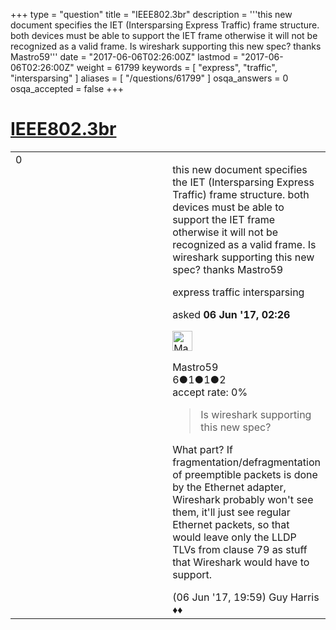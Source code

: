 +++
type = "question"
title = "IEEE802.3br"
description = '''this new document specifies the IET (Intersparsing Express Traffic) frame structure. both devices must be able to support the IET frame otherwise it will not be recognized as a valid frame. Is wireshark supporting this new spec? thanks Mastro59'''
date = "2017-06-06T02:26:00Z"
lastmod = "2017-06-06T02:26:00Z"
weight = 61799
keywords = [ "express", "traffic", "intersparsing" ]
aliases = [ "/questions/61799" ]
osqa_answers = 0
osqa_accepted = false
+++

<div class="headNormal">

# [IEEE802.3br](/questions/61799/ieee8023br)

</div>

<div id="main-body">

<div id="askform">

<table id="question-table" style="width:100%;"><colgroup><col style="width: 50%" /><col style="width: 50%" /></colgroup><tbody><tr class="odd"><td style="width: 30px; vertical-align: top"><div class="vote-buttons"><div id="post-61799-score" class="post-score" title="current number of votes">0</div><div id="favorite-count" class="favorite-count"></div></div></td><td><div id="item-right"><div class="question-body"><p>this new document specifies the IET (Intersparsing Express Traffic) frame structure. both devices must be able to support the IET frame otherwise it will not be recognized as a valid frame. Is wireshark supporting this new spec? thanks Mastro59</p></div><div id="question-tags" class="tags-container tags">express traffic intersparsing</div><div id="question-controls" class="post-controls"></div><div class="post-update-info-container"><div class="post-update-info post-update-info-user"><p>asked <strong>06 Jun '17, 02:26</strong></p><img src="https://secure.gravatar.com/avatar/33d5c1eb3707a321c9903f844ca38b6b?s=32&amp;d=identicon&amp;r=g" class="gravatar" width="32" height="32" alt="Mastro59&#39;s gravatar image" /><p>Mastro59<br />
<span class="score" title="6 reputation points">6</span><span title="1 badges"><span class="badge1">●</span><span class="badgecount">1</span></span><span title="1 badges"><span class="silver">●</span><span class="badgecount">1</span></span><span title="2 badges"><span class="bronze">●</span><span class="badgecount">2</span></span><br />
<span class="accept_rate" title="Rate of the user&#39;s accepted answers">accept rate:</span> <span title="Mastro59 has no accepted answers">0%</span></p></div></div><div id="comments-container-61799" class="comments-container"><span id="61812"></span><div id="comment-61812" class="comment"><div id="post-61812-score" class="comment-score"></div><div class="comment-text"><blockquote><p>Is wireshark supporting this new spec?</p></blockquote><p>What part? If fragmentation/defragmentation of preemptible packets is done by the Ethernet adapter, Wireshark probably won't see them, it'll just see regular Ethernet packets, so that would leave only the LLDP TLVs from clause 79 as stuff that Wireshark would have to support.</p></div><div id="comment-61812-info" class="comment-info"><span class="comment-age">(06 Jun '17, 19:59)</span> Guy Harris ♦♦</div></div></div><div id="comment-tools-61799" class="comment-tools"></div><div class="clear"></div><div id="comment-61799-form-container" class="comment-form-container"></div><div class="clear"></div></div></td></tr></tbody></table>

</div>

</div>

